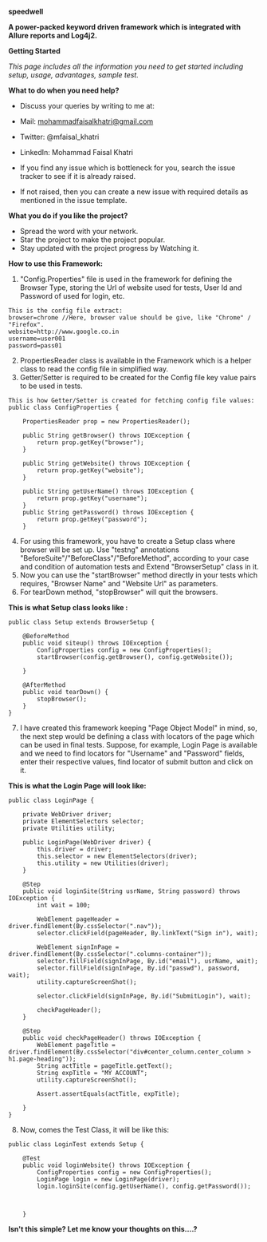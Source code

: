 **speedwell**

**A power-packed keyword driven framework which is integrated with Allure reports and Log4j2.**

**Getting Started**

*This page includes all the information you need to get started including setup, usage, advantages, sample test.*

**What to do when you need help?**
* Discuss your queries by writing to me at: 
* Mail: mohammadfaisalkhatri@gmail.com 
* Twitter: @mfaisal_khatri 
* LinkedIn: Mohammad Faisal Khatri

* If you find any issue which is bottleneck for you, search the issue tracker to see if it is already raised.
* If not raised, then you can create a new issue with required details as mentioned in the issue template.

**What you do if you like the project?**
* Spread the word with your network.
* Star the project to make the project popular.
* Stay updated with the project progress by Watching it.

**How to use this Framework:**
01. "Config.Properties" file is used in the framework for defining the Browser Type, storing the Url of website used for tests, User Id and Password of used for login, etc.

```
This is the config file extract: 
browser=chrome //Here, browser value should be give, like "Chrome" / "Firefox".
website=http://www.google.co.in
username=user001
password=pass01
```

02. PropertiesReader class is available in the Framework which is a helper class to read the config file in simplified way.
03. Getter/Setter is required to be created for the Config file key value pairs to be used in tests.

```
This is how Getter/Setter is created for fetching config file values:
public class ConfigProperties {

	PropertiesReader prop = new PropertiesReader();

	public String getBrowser() throws IOException {
		return prop.getKey("browser");
	}

	public String getWebsite() throws IOException {
		return prop.getKey("website");
	}

	public String getUserName() throws IOException {
		return prop.getKey("username");
	}
	public String getPassword() throws IOException {
		return prop.getKey("password");
	}
```

04. For using this framework, you have to create a Setup class where browser will be set up. Use "testng" annotations "BeforeSuite"/"BeforeClass"/"BeforeMethod", according to your case and condition of automation tests and Extend "BrowserSetup" class in it.
05. Now you can use the "startBrowser" method directly in your tests which requires, "Browser Name" and "Website Url" as parameters.
06. For tearDown method, "stopBrowser" will quit the browsers.

**This is what Setup class looks like :**
```
public class Setup extends BrowserSetup {

	@BeforeMethod
	public void siteup() throws IOException {
		ConfigProperties config = new ConfigProperties();
		startBrowser(config.getBrowser(), config.getWebsite());

	}

	@AfterMethod
	public void tearDown() {
		stopBrowser();
	}
}
```

07. I have created this framework keeping "Page Object Model" in mind, so, the next step would be defining a class with locators of the page which can be used in final tests.
Suppose, for example, Login Page is available and we need to find locators for "Username" and "Password" fields, enter their respective values, find locator of submit button and click on it. 

**This is what the Login Page will look like:**

```
public class LoginPage {

	private WebDriver driver;
	private ElementSelectors selector;
	private Utilities utility;

	public LoginPage(WebDriver driver) {
		this.driver = driver;
		this.selector = new ElementSelectors(driver);
		this.utility = new Utilities(driver);
	}

	@Step
	public void loginSite(String usrName, String password) throws IOException {
		int wait = 100;

		WebElement pageHeader = driver.findElement(By.cssSelector(".nav"));
		selector.clickField(pageHeader, By.linkText("Sign in"), wait);

		WebElement signInPage = driver.findElement(By.cssSelector(".columns-container"));
		selector.fillField(signInPage, By.id("email"), usrName, wait);
		selector.fillField(signInPage, By.id("passwd"), password, wait);
		utility.captureScreenShot();

		selector.clickField(signInPage, By.id("SubmitLogin"), wait);

		checkPageHeader();
	}

	@Step
	public void checkPageHeader() throws IOException {
		WebElement pageTitle = driver.findElement(By.cssSelector("div#center_column.center_column > h1.page-heading"));
		String actTitle = pageTitle.getText();
		String expTitle = "MY ACCOUNT";
		utility.captureScreenShot();

		Assert.assertEquals(actTitle, expTitle);

	}
}
```
08. Now, comes the Test Class, it will be like this: 
```
public class LoginTest extends Setup {

	@Test
	public void loginWebsite() throws IOException {
		ConfigProperties config = new ConfigProperties();
		LoginPage login = new LoginPage(driver);
		login.loginSite(config.getUserName(), config.getPassword());
		
		
		
	}
```

**Isn't this simple? Let me know your thoughts on this....?**
